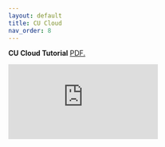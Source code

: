 ```yaml
---
layout: default
title: CU Cloud
nav_order: 8
---
```


**CU Cloud Tutorial**
<a href="https://luciajayne.github.io/obp-librec-main/content/tutorials/OpenStack_VNC.pdf" target="_blank">PDF.</a>

<embed src="https://luciajayne.github.io/obp-librec-main/content/tutorials/OpenStack_VNC.pdf" type="application/pdf" />
